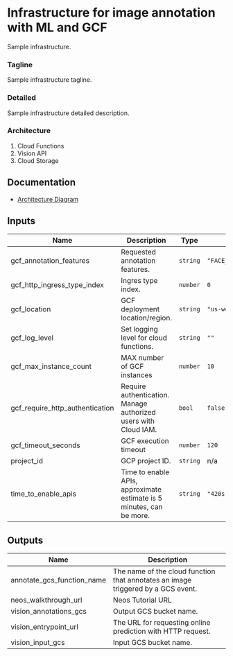 # Infrastructure for image annotation with ML and GCF

Sample infrastructure.

### Tagline

Sample infrastructure tagline.

### Detailed

Sample infrastructure detailed description.

### Architecture

1. Cloud Functions
2. Vision API
3. Cloud Storage

## Documentation

- [Architecture Diagram](todo)

<!-- BEGINNING OF PRE-COMMIT-TERRAFORM DOCS HOOK -->
## Inputs

| Name | Description | Type | Default | Required |
|------|-------------|------|---------|:--------:|
| gcf\_annotation\_features | Requested annotation features. | `string` | `"FACE_DETECTION,PRODUCT_SEARCH,SAFE_SEARCH_DETECTION"` | no |
| gcf\_http\_ingress\_type\_index | Ingres type index. | `number` | `0` | no |
| gcf\_location | GCF deployment location/region. | `string` | `"us-west4"` | no |
| gcf\_log\_level | Set logging level for cloud functions. | `string` | `""` | no |
| gcf\_max\_instance\_count | MAX number of GCF instances | `number` | `10` | no |
| gcf\_require\_http\_authentication | Require authentication. Manage authorized users with Cloud IAM. | `bool` | `false` | no |
| gcf\_timeout\_seconds | GCF execution timeout | `number` | `120` | no |
| project\_id | GCP project ID. | `string` | n/a | yes |
| time\_to\_enable\_apis | Time to enable APIs, approximate estimate is 5 minutes, can be more. | `string` | `"420s"` | no |

## Outputs

| Name | Description |
|------|-------------|
| annotate\_gcs\_function\_name | The name of the cloud function that annotates an image triggered by a GCS event. |
| neos\_walkthrough\_url | Neos Tutorial URL |
| vision\_annotations\_gcs | Output GCS bucket name. |
| vision\_entrypoint\_url | The URL for requesting online prediction with HTTP request. |
| vision\_input\_gcs | Input GCS bucket name. |

<!-- END OF PRE-COMMIT-TERRAFORM DOCS HOOK -->
